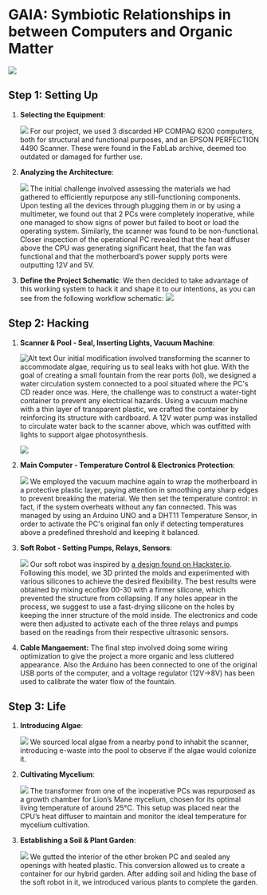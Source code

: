 # **GAIA: Symbiotic Relationships in between Computers and Organic Matter**

![](Gallery/GAIA00.jpg)

## **Step 1: Setting Up**

1. **Selecting the Equipment**:

    ![](Gallery/GAIA01.jpg)
    For our project, we used 3 discarded HP COMPAQ 6200 computers, both for structural and functional purposes, and an EPSON PERFECTION 4490 Scanner. These were found in the FabLab archive, deemed too outdated or damaged for further use.
    
2. **Analyzing the Architecture**:

    ![](Gallery/GAIA02.jpg)
    The initial challenge involved assessing the materials we had gathered to efficiently repurpose any still-functioning components. Upon testing all the devices through plugging them in or by using a multimeter, we found out that 2 PCs were completely inoperative, while one managed to show signs of power but failed to boot or load the operating system. Similarly, the scanner was found to be non-functional.
    Closer inspection of the operational PC revealed that the heat diffuser above the CPU was generating significant heat, that the fan was functional and that the motherboard’s power supply ports were outputting 12V and 5V.
    
3. **Define the Project Schematic**:
We then decided to take advantage of this working system to hack it and shape it to our intentions, as you can see from the following workflow schematic:
    ![](Gallery/GAIA10.jpg)

## **Step 2: Hacking**

1. **Scanner & Pool - Seal, Inserting Lights, Vacuum Machine**:
    
    ![Alt text](Gallery/GAIA03.jpg)
    Our initial modification involved transforming the scanner to accommodate algae, requiring us to seal leaks with hot glue. With the goal of creating a small fountain from the rear ports (lol), we designed a water circulation system connected to a pool situated where the PC's CD reader once was. Here, the challenge was to construct a water-tight container to prevent any electrical hazards. Using a vacuum machine with a thin layer of transparent plastic, we crafted the container by reinforcing its structure with cardboard. 
    A 12V water pump was installed to circulate water back to the scanner above, which was outfitted with lights to support algae photosynthesis.

    ![](Gallery/GAIA04.gif)
    
2. **Main Computer - Temperature Control & Electronics Protection**:

    ![](Gallery/GAIA05.jpg)
    We employed the vacuum machine again to wrap the motherboard in a protective plastic layer, paying attention in smoothing any sharp edges to prevent breaking the material. 
    We then set the temperature control: in fact, if the system overheats without any fan connected. 
    This was managed by using an Arduino UNO and a DHT11 Temperature Sensor, in order to activate the PC's original fan only if detecting temperatures above a predefined threshold and keeping it balanced.
    
3. **Soft Robot - Setting Pumps, Relays, Sensors**:

    ![](Gallery/GAIA06.jpg)
    Our soft robot was inspired by [a design found on Hackster.io](https://www.hackster.io/blight3d/gesture-controlled-soft-robot-tentacle-0b9f68). Following this model, we 3D printed the molds and experimented with various silicones to achieve the desired flexibility. The best results were obtained by mixing ecoflex 00-30 with a firmer silicone, which prevented the structure from collapsing. 
    If any holes appear in the process, we suggest to use a fast-drying silicone on the holes by keeping the inner structure of the mold inside. 
    The electronics and code were then adjusted to activate each of the three relays and pumps based on the readings from their respective ultrasonic sensors.
    
4. **Cable Mangaement:**
    The final step involved doing some wiring optimization to give the project a more organic and less cluttered appearance. 
    Also the Arduino has been connected to one of the original USB ports of the computer, and a voltage regulator (12V→8V) has been used to calibrate the water flow of the fountain.

## **Step 3: Life**

1. **Introducing Algae**:
    
    ![](Gallery/GAIA07.jpg)
    We sourced local algae from a nearby pond to inhabit the scanner, introducing e-waste into the pool to observe if the algae would colonize it.
2. **Cultivating Mycelium**:
    
    ![](Gallery/GAIA08.jpg)
    The transformer from one of the inoperative PCs was repurposed as a growth chamber for Lion’s Mane mycelium, chosen for its optimal living temperature of around 25°C. This setup was placed near the CPU’s heat diffuser to maintain and monitor the ideal temperature for mycelium cultivation.
3. **Establishing a Soil & Plant Garden**:
    
    ![](Gallery/GAIA09.jpg)
    We gutted the interior of the other broken PC and sealed any openings with heated plastic. This conversion allowed us to create a container for our hybrid garden. After adding soil and hiding the base of the soft robot in it, we introduced various plants to complete the garden.
